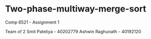 # Two-phase-multiway-merge-sort
Comp 6521 - Assignment 1

Team of 2 
Smit Pateliya - 40202779
Ashwin Raghunath - 40192120
